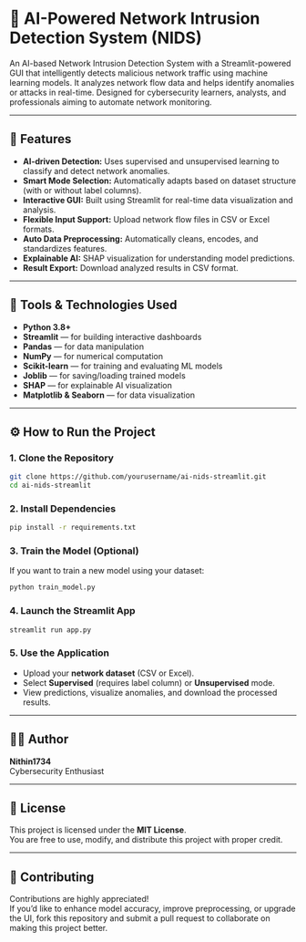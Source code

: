 # 🧠 AI-Powered Network Intrusion Detection System (NIDS)

An AI-based Network Intrusion Detection System with a Streamlit-powered GUI that intelligently detects malicious network traffic using machine learning models. It analyzes network flow data and helps identify anomalies or attacks in real-time. Designed for cybersecurity learners, analysts, and professionals aiming to automate network monitoring.

---

## 🚀 Features

- **AI-driven Detection:** Uses supervised and unsupervised learning to classify and detect network anomalies.  
- **Smart Mode Selection:** Automatically adapts based on dataset structure (with or without label columns).  
- **Interactive GUI:** Built using Streamlit for real-time data visualization and analysis.  
- **Flexible Input Support:** Upload network flow files in CSV or Excel formats.  
- **Auto Data Preprocessing:** Automatically cleans, encodes, and standardizes features.  
- **Explainable AI:** SHAP visualization for understanding model predictions.  
- **Result Export:** Download analyzed results in CSV format.  

---

## 🧰 Tools & Technologies Used

- **Python 3.8+**
- **Streamlit** — for building interactive dashboards  
- **Pandas** — for data manipulation  
- **NumPy** — for numerical computation  
- **Scikit-learn** — for training and evaluating ML models  
- **Joblib** — for saving/loading trained models  
- **SHAP** — for explainable AI visualization  
- **Matplotlib & Seaborn** — for data visualization  

---

## ⚙️ How to Run the Project

### 1. Clone the Repository
```bash
git clone https://github.com/yourusername/ai-nids-streamlit.git
cd ai-nids-streamlit
```

### 2. Install Dependencies
```bash
pip install -r requirements.txt
```

### 3. Train the Model (Optional)
If you want to train a new model using your dataset:
```bash
python train_model.py
```

### 4. Launch the Streamlit App
```bash
streamlit run app.py
```

### 5. Use the Application
- Upload your **network dataset** (CSV or Excel).  
- Select **Supervised** (requires label column) or **Unsupervised** mode.  
- View predictions, visualize anomalies, and download the processed results.  

---

## 🧑‍💻 Author

**Nithin1734**  
Cybersecurity Enthusiast 

---

## 📜 License

This project is licensed under the **MIT License**.  
You are free to use, modify, and distribute this project with proper credit.

---

## 🤝 Contributing

Contributions are highly appreciated!  
If you’d like to enhance model accuracy, improve preprocessing, or upgrade the UI, fork this repository and submit a pull request to collaborate on making this project better.
